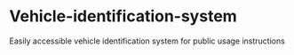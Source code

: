 # Vehicle-identification-system
Easily accessible vehicle identification system for public usage
instructions

